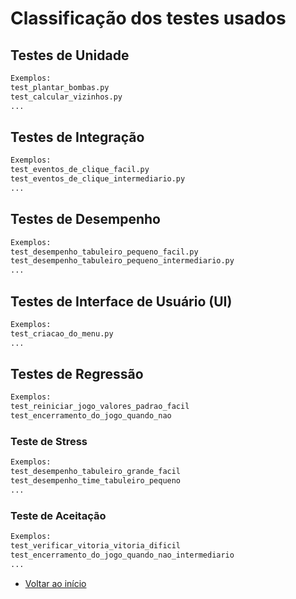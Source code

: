 
# Classificação dos testes usados
## Testes de Unidade
```sh
Exemplos: 
test_plantar_bombas.py 
test_calcular_vizinhos.py
...
```

## Testes de Integração
```sh
Exemplos: 
test_eventos_de_clique_facil.py
test_eventos_de_clique_intermediario.py
...
```

## Testes de Desempenho
```sh
Exemplos: 
test_desempenho_tabuleiro_pequeno_facil.py
test_desempenho_tabuleiro_pequeno_intermediario.py
...
```

## Testes de Interface de Usuário (UI)
```sh
Exemplos: 
test_criacao_do_menu.py
...
```

## Testes de Regressão
```sh
Exemplos: 
test_reiniciar_jogo_valores_padrao_facil
test_encerramento_do_jogo_quando_nao
```

### Teste de Stress

```sh
Exemplos: 
test_desempenho_tabuleiro_grande_facil
test_desempenho_time_tabuleiro_pequeno
...
```

### Teste de Aceitação

```sh
Exemplos: 
test_verificar_vitoria_vitoria_dificil
test_encerramento_do_jogo_quando_nao_intermediario
...
```

- [Voltar ao início](/README.md)